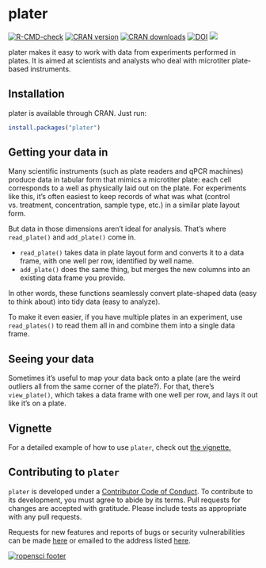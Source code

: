 <!-- README.md is generated from README.Rmd. Please edit that file -->

# plater

[![R-CMD-check](https://github.com/ropenscilabs/plater/workflows/R-CMD-check/badge.svg)](https://github.com/ropensci/plater/actions)
[![CRAN
version](http://www.r-pkg.org/badges/version/plater)](https://cran.r-project.org/package=plater)
[![CRAN
downloads](http://cranlogs.r-pkg.org/badges/grand-total/plater)](https://cran.rstudio.com/web/packages/plater/index.html)
[![DOI](https://zenodo.org/badge/32951641.svg)](https://zenodo.org/badge/latestdoi/32951641)
[![](https://badges.ropensci.org/60_status.svg)](https://github.com/ropensci/software-review/issues/60)

plater makes it easy to work with data from experiments performed in
plates. It is aimed at scientists and analysts who deal with microtiter
plate-based instruments.

## Installation

plater is available through CRAN. Just run:

``` r
install.packages("plater") 
```

## Getting your data in

Many scientific instruments (such as plate readers and qPCR machines)
produce data in tabular form that mimics a microtiter plate: each cell
corresponds to a well as physically laid out on the plate. For
experiments like this, it’s often easiest to keep records of what was
what (control vs. treatment, concentration, sample type, etc.) in a
similar plate layout form.

But data in those dimensions aren’t ideal for analysis. That’s where
`read_plate()` and `add_plate()` come in.

-   `read_plate()` takes data in plate layout form and converts it to a
    data frame, with one well per row, identified by well name.
-   `add_plate()` does the same thing, but merges the new columns into
    an existing data frame you provide.

In other words, these functions seamlessly convert plate-shaped data
(easy to think about) into tidy data (easy to analyze).

To make it even easier, if you have multiple plates in an experiment,
use `read_plates()` to read them all in and combine them into a single
data frame.

## Seeing your data

Sometimes it’s useful to map your data back onto a plate (are the weird
outliers all from the same corner of the plate?). For that, there’s
`view_plate()`, which takes a data frame with one well per row, and lays
it out like it’s on a plate.

## Vignette

For a detailed example of how to use `plater`, check out [the
vignette.](https://cran.r-project.org/web/packages/plater/vignettes/plater-basics.html)

## Contributing to `plater`

`plater` is developed under a [Contributor Code of Conduct](CONDUCT.md).
To contribute to its development, you must agree to abide by its terms.
Pull requests for changes are accepted with gratitude. Please include
tests as appropriate with any pull requests.

Requests for new features and reports of bugs or security
vulnerabilities can be made
[here](https://github.com/ropensci/plater/issues) or emailed to the
address listed
[here](https://github.com/ropensci/plater/blob/master/DESCRIPTION).

[![ropensci
footer](https://ropensci.org//public_images/github_footer.png)](https://ropensci.org/)
